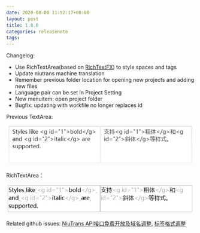 ```yaml
---
date: 2020-08-08 11:52:17+08:00
layout: post
title: 1.8.0
categories: releasenote
tags: 
---
```


Changelog:

* Use RichTextArea(based on [RichTextFX](https://github.com/FXMisc/RichTextFX)) to style spaces and tags 
* Update niutrans machine translation
* Remember previous folder location for opening new projects and adding new files
* Language pair can be set in Project Setting
* New menuitem: open project folder
* Bugfix: updating with workfile no longer replaces id


Previous TextArea:

![](/album/default_textarea.jpg)

RichTextArea：

![](/album/richtextarea.jpg)

Related github issues: [NiuTrans API接口免费开放及域名调整](https://github.com/xulihang/BasicCAT/issues/19), [标签格式调整](https://github.com/xulihang/BasicCAT/issues/18)